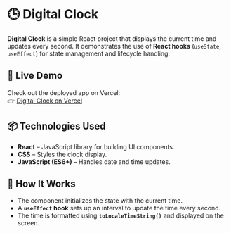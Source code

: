 # 🕒 Digital Clock

**Digital Clock** is a simple React project that displays the current time and updates every second. It demonstrates the use of **React hooks** (`useState`, `useEffect`) for state management and lifecycle handling.


## 🚀 Live Demo

Check out the deployed app on Vercel:  
👉 [Digital Clock on Vercel](https://digital-clock-alpha-six.vercel.app/)

## 📦 Technologies Used
- **React** – JavaScript library for building UI components.
- **CSS** – Styles the clock display.
- **JavaScript (ES6+)** – Handles date and time updates.

## 🔧 How It Works
- The component initializes the state with the current time.
- A **`useEffect` hook** sets up an interval to update the time every second.
- The time is formatted using **`toLocaleTimeString()`** and displayed on the screen.
